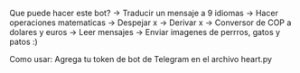 
Que puede hacer este bot?
-> Traducir un mensaje a 9 idiomas
-> Hacer operaciones matematicas
-> Despejar x
-> Derivar x
-> Conversor de COP a dolares y euros
-> Leer mensajes
-> Enviar imagenes de perrros, gatos y patos :)


Como usar:
Agrega tu token de bot de Telegram en el archivo heart.py
